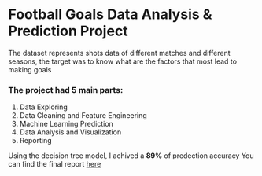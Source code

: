 # Football Goals Data Analysis & Prediction Project

The dataset represents shots data of different matches and different seasons, the target was to know what are the factors that most lead to making goals

### The project had 5 main parts:
1. Data Exploring
2. Data Cleaning and Feature Engineering
3. Machine Learning Prediction
4. Data Analysis and Visualization
5. Reporting

Using the decision tree model, I achived a **89%** of predection accuracy
You can find the final report [here](https://docs.google.com/presentation/d/1Eicp0978y_ZKWlQZmnl7O6YGS7664xNfhQSIuOl7GDE/edit?usp=sharing)
